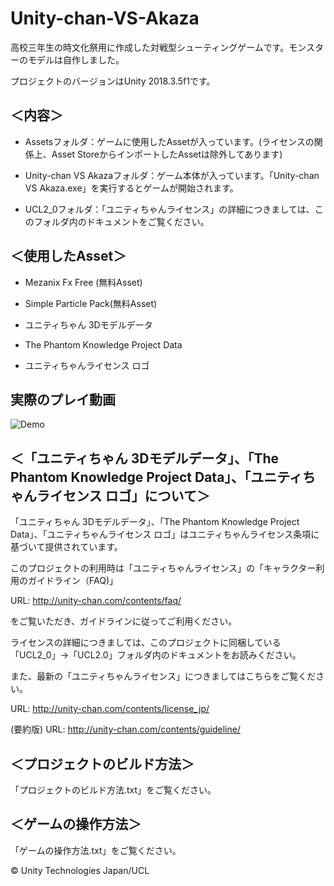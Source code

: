 # Unity-chan-VS-Akaza

高校三年生の時文化祭用に作成した対戦型シューティングゲームです。モンスターのモデルは自作しました。

プロジェクトのバージョンはUnity 2018.3.5f1です。

## ＜内容＞

- Assetsフォルダ：ゲームに使用したAssetが入っています。(ライセンスの関係上、Asset StoreからインポートしたAssetは除外してあります)

- Unity-chan VS Akazaフォルダ：ゲーム本体が入っています。「Unity-chan VS Akaza.exe」を実行するとゲームが開始されます。

- UCL2_0フォルダ：「ユニティちゃんライセンス」の詳細につきましては、このフォルダ内のドキュメントをご覧ください。

## ＜使用したAsset＞

- Mezanix Fx Free (無料Asset)

- Simple Particle Pack(無料Asset)

- ユニティちゃん 3Dモデルデータ

- The Phantom Knowledge Project Data

- ユニティちゃんライセンス ロゴ

## 実際のプレイ動画

![Demo](https://github.com/BraveDragon/Unity-chan-VS-Akaza/blob/master/DemoPlay.gif)

## ＜「ユニティちゃん 3Dモデルデータ」、「The Phantom Knowledge Project Data」、「ユニティちゃんライセンス ロゴ」について＞

「ユニティちゃん 3Dモデルデータ」、「The Phantom Knowledge Project Data」、「ユニティちゃんライセンス ロゴ」はユニティちゃんライセンス条項に基づいて提供されています。

このプロジェクトの利用時は「ユニティちゃんライセンス」の「キャラクター利用のガイドライン（FAQ)」

URL: http://unity-chan.com/contents/faq/

をご覧いただき、ガイドラインに従ってご利用ください。

ライセンスの詳細につきましては、このプロジェクトに同梱している「UCL2_0」→「UCL2.0」フォルダ内のドキュメントをお読みください。

また、最新の「ユニティちゃんライセンス」につきましてはこちらをご覧ください。

URL: http://unity-chan.com/contents/license_jp/

(要約版) URL: http://unity-chan.com/contents/guideline/


## ＜プロジェクトのビルド方法＞

「プロジェクトのビルド方法.txt」をご覧ください。

## ＜ゲームの操作方法＞

「ゲームの操作方法.txt」をご覧ください。

© Unity Technologies Japan/UCL


